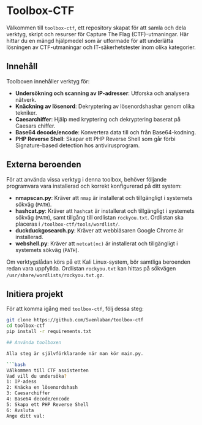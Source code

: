 # Toolbox-CTF

Välkommen till `toolbox-ctf`, ett repository skapat för att samla och dela verktyg, skript och resurser för Capture The Flag (CTF)-utmaningar. Här hittar du en mängd hjälpmedel som är utformade för att underlätta lösningen av CTF-utmaningar och IT-säkerhetstester inom olika kategorier.

## Innehåll

Toolboxen innehåller verktyg för:

- **Undersökning och scanning av IP-adresser**: Utforska och analysera nätverk.
- **Knäckning av lösenord**: Dekryptering av lösenordshashar genom olika tekniker.
- **Caesarchiffer**: Hjälp med kryptering och dekryptering baserat på Caesars chiffer.
- **Base64 decode/encode**: Konvertera data till och från Base64-kodning.
- **PHP Reverse Shell**: Skapar ett PHP Reverse Shell som går förbi Signature-based detection hos antivirusprogram.

## Externa beroenden

För att använda vissa verktyg i denna toolbox, behöver följande programvara vara installerad och korrekt konfigurerad på ditt system:

- **nmapscan.py**: Kräver att `nmap` är installerat och tillgängligt i systemets sökväg (`PATH`).
- **hashcat.py**: Kräver att `hashcat` är installerat och tillgängligt i systemets sökväg (`PATH`), samt tillgång till ordlistan `rockyou.txt`. Ordlistan ska placeras i `/toolbox-ctf/tools/wordlist/`.
- **duckduckgosearch.py**: Kräver att webbläsaren Google Chrome är installerad.
- **webshell.py**: Kräver att `netcat(nc)` är installerat och tillgängligt i systemets sökväg (`PATH`).

Om verktygslådan körs på ett Kali Linux-system, bör samtliga beroenden redan vara uppfyllda. Ordlistan `rockyou.txt` kan hittas på sökvägen `/usr/share/wordlists/rockyou.txt.gz`.

## Initiera projekt

För att komma igång med `toolbox-ctf`, följ dessa steg:

```bash
git clone https://github.com/Svenlaban/toolbox-ctf
cd toolbox-ctf
pip install -r requirements.txt

## Använda toolboxen

Alla steg är självförklarande när man kör main.py.

```bash
Välkommen till CTF assistenten
Vad vill du undersöka?
1: IP-adess
2: Knäcka en lösenordshash
3: Caesarchiffer
4: Base64 decode/encode
5: Skapa ett PHP Reverse Shell
6: Avsluta
Ange ditt val: